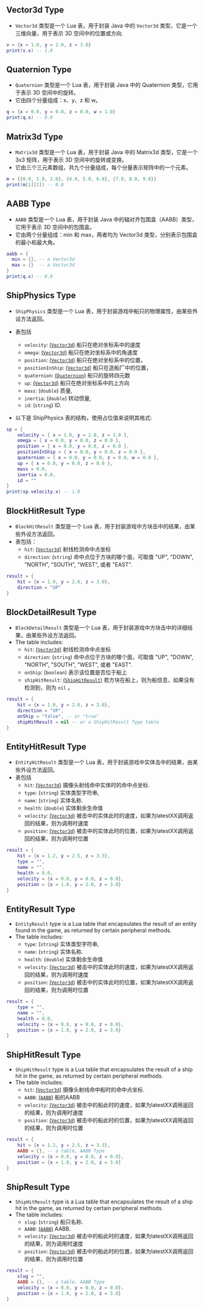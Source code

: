 
## **Vector3d** Type
- `Vector3d` 类型是一个 Lua 表，用于封装 Java 中的 `Vector3d` 类型，它是一个三维向量，用于表示 3D 空间中的位置或方向.
```lua
v = {x = 1.0, y = 2.0, z = 3.0}
print(v.x) -- 1.0
```

## **Quaternion** Type
- `Quaternion` 类型是一个 Lua 表，用于封装 Java 中的 Quaternion 类型，它用于表示 3D 空间中的旋转。
- 它由四个分量组成：x、y、z 和 w。
```lua
q = {x = 0.0, y = 0.0, z = 0.0, w = 1.0}
print(q.x) -- 0.0
```

## **Matrix3d** Type
- `Matrix3d` 类型是一个 Lua 表，用于封装 Java 中的 Matrix3d 类型，它是一个 3x3 矩阵，用于表示 3D 空间中的旋转或变换。
- 它由三个三元素数组，共九个分量组成，每个分量表示矩阵中的一个元素。
```lua
m = {{0.0, 1.0, 2.0}, {4.0, 5.0, 6.0}, {7.0, 8.0, 9.0}}
print(m[1][1]) -- 0.0
```

## **AABB** Type

- `AABB` 类型是一个 Lua 表，用于封装 Java 中的轴对齐包围盒（AABB）类型，它用于表示 3D 空间中的包围盒。
- 它由两个分量组成：min 和 max，两者均为 Vector3d 类型，分别表示包围盒的最小和最大角。
```lua
aabb = {
  min = {}, -- a Vector3d
  max = {}  -- a Vector3d
}
print(q.x) -- 0.0
```

## **ShipPhysics** Type

- `ShipPhysics` 类型是一个 Lua 表，用于封装游戏中船只的物理属性，由某些外设方法返回。
- 表包括
    - `velocity`: [(`Vector3d`)](#vector3d-type) 船只在绝对坐标系中的速度
    - `omega`: [(`Vector3d`)](#vector3d-type) 船只在绝对坐标系中的角速度
    - `position`: [(`Vector3d`)](#vector3d-type) 船只在绝对坐标系中的位置，
    - `positionInShip`: [(`Vector3d`)](#vector3d-type) 船只在造船厂中的位置，
    - `quaternion`: [(`Quaternion`)](#quaternion-type) 船只的旋转四元数
    - `up`: [(`Vector3d`)](#vector3d-type) 船只在绝对坐标系中的上方向
    - `mass`: (`double`) 质量,
    - `inertia`: (`double`) 转动惯量,
    - `id`: (`string`) ID.

- 以下是 ShipPhysics 表的结构，使用占位值来说明其格式:

```lua
sp = {
    velocity = { x = 1.0, y = 2.0, z = 3.0 },
    omega = { x = 0.0, y = 0.0, z = 0.0 },
    position = { x = 0.0, y = 0.0, z = 0.0 },
    positionInShip = { x = 0.0, y = 0.0, z = 0.0 },
    quaternion = { x = 0.0, y = 0.0, z = 0.0, w = 0.0 },
    up = { x = 0.0, y = 0.0, z = 0.0 },
    mass = 0.0,
    inertia = 0.0,
    id = ""
}
print(sp.velocity.x) -- 1.0 
```

## **BlockHitResult** Type
- `BlockHitResult` 类型是一个 Lua 表，用于封装游戏中方块击中的结果，由某些外设方法返回。
- 表包括：
    - `hit`: [(`Vector3d`)](#vector3d-type) 射线检测命中点坐标
    - `direction`: (`string`) 命中点位于方块的哪个面，可取值 "UP", "DOWN", "NORTH", "SOUTH", "WEST", 或者 "EAST".

```lua
result = {
    hit = {x = 1.0, y = 2.0, z = 3.0},
    direction = "UP"
}
```

## **BlockDetailResult** Type

- `BlockDetailResult` 类型是一个 Lua 表，用于封装游戏中方块击中的详细结果，由某些外设方法返回。
- The table includes:
    - `hit`: [(`Vector3d`)](#vector3d-type) 射线检测命中点坐标
    - `direction`: (`string`) 命中点位于方块的哪个面，可取值 "UP", "DOWN", "NORTH", "SOUTH", "WEST", 或者 "EAST".
    - `onShip`: (`boolean`) 表示该位置是否位于船上
    - `shipHitResult`: [(`ShipHitResult`)](#shiphitresult-type) 若方块在船上，则为船信息，如果没有检测到，则为 `nil` 。
```lua
result = {
    hit = {x = 1.0, y = 2.0, z = 3.0},
    direction = "UP",
    onShip = "false", -- or "true"
    shipHitResult = nil -- or a ShipHitResult Type table
}
```

## **EntityHitResult** Type

- `EntityHitResult` 类型是一个 Lua 表，用于封装游戏中实体击中的结果，由某些外设方法返回。
- 表包括
    - `hit`: [(`Vector3d`)](#vector3d-type) 摄像头射线命中实体时的命中点坐标.
    - `type`: (`string`) 实体类型字符串,
    - `name`: (`string`) 实体名称.
    - `health`: (`double`) 实体剩余生命值
    - `velocity`: [(`Vector3d`)](#vector3d-type) 被击中的实体此时的速度，如果为latestXX调用返回的结果，则为调用时速度
    - `position`: [(`Vector3d`)](#vector3d-type) 被击中的实体此时的位置，如果为latestXX调用返回的结果，则为调用时位置

```lua
result = {
    hit = {x = 1.2, y = 2.5, z = 3.3},
    type = "",
    name = "",
    health = 0.0,
    velocity = {x = 0.0, y = 0.0, z = 0.0},
    position = {x = 1.0, y = 2.0, z = 3.0}
}
```

## **EntityResult** Type

- `EntityResult` type is a Lua table that encapsulates the result of an entity found in the game, as returned by certain peripheral methods.
- The table includes:
    - `type`: (`string`) 实体类型字符串,
    - `name`: (`string`) 实体名称.
    - `health`: (`double`) 实体剩余生命值
    - `velocity`: [(`Vector3d`)](#vector3d-type) 被击中的实体此时的速度，如果为latestXX调用返回的结果，则为调用时速度
    - `position`: [(`Vector3d`)](#vector3d-type) 被击中的实体此时的位置，如果为latestXX调用返回的结果，则为调用时位置

```lua
result = {
    type = "",
    name = "",
    health = 0.0,
    velocity = {x = 0.0, y = 0.0, z = 0.0},
    position = {x = 1.0, y = 2.0, z = 3.0}
}
```

## **ShipHitResult** Type

- `ShipHitResult` type is a Lua table that encapsulates the result of a ship hit in the game, as returned by certain peripheral methods.
- The table includes:
    - `hit`: [(`Vector3d`)](#vector3d-type) 摄像头射线命中船时的命中点坐标.
    - `AABB`: [(`AABB`)](#aabb-type) 船的AABB
    - `velocity`: [(`Vector3d`)](#vector3d-type) 被击中的船此时的速度，如果为latestXX调用返回的结果，则为调用时速度
    - `position`: [(`Vector3d`)](#vector3d-type) 被击中的船此时的位置，如果为latestXX调用返回的结果，则为调用时位置
```lua
result = {
    hit = {x = 1.2, y = 2.5, z = 3.3},
    AABB = {}, -- a table, AABB Type
    velocity = {x = 0.0, y = 0.0, z = 0.0},
    position = {x = 1.0, y = 2.0, z = 3.0}
}
```

## **ShipResult** Type

- `ShipHitResult` type is a Lua table that encapsulates the result of a ship hit in the game, as returned by certain peripheral methods.
- The table includes:
    - `slug`: (`string`) 船只名称.
    - `AABB`: [(`AABB`)](#aabb-type) AABB.
    - `velocity`: [(`Vector3d`)](#vector3d-type) 被击中的船此时的速度，如果为latestXX调用返回的结果，则为调用时速度
    - `position`: [(`Vector3d`)](#vector3d-type) 被击中的船此时的位置，如果为latestXX调用返回的结果，则为调用时位置
```lua
result = {
    slug = "",
    AABB = {}, -- a table, AABB Type
    velocity = {x = 0.0, y = 0.0, z = 0.0},
    position = {x = 1.0, y = 2.0, z = 3.0}
}
```